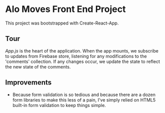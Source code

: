 # Alo Moves Front End Project

This project was bootstrapped with Create-React-App. 

## Tour

*App.js* is the heart of the application. When the app mounts, we subscribe to updates from Firebase store, listening for any modifications to the 'comments' collection. If any changes occur, we update the state to reflect the new state of the comments. 

## Improvements

* Because form validation is so tedious and because there are a dozen form libraries to make this less of a pain, I've simply relied on HTML5 built-in form validation to keep things simple.
